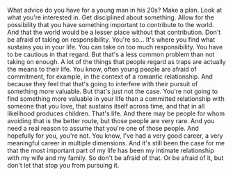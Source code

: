  What advice do you have for a young man in his 20s? Make a plan. Look at what you're interested in. Get disciplined about something. Allow for the possibility that you have something important to contribute to the world. And that the world would be a lesser place without that contribution. Don't be afraid of taking on responsibility. You're so... It's where you find what sustains you in your life. You can take on too much responsibility. You have to be cautious in that regard. But that's a less common problem than not taking on enough. A lot of the things that people regard as traps are actually the means to their life. You know, often young people are afraid of commitment, for example, in the context of a romantic relationship. And because they feel that that's going to interfere with their pursuit of something more valuable. But that's just not the case. You're not going to find something more valuable in your life than a committed relationship with someone that you love, that sustains itself across time, and that in all likelihood produces children. That's life. And there may be people for whom avoiding that is the better route, but those people are very rare. And you need a real reason to assume that you're one of those people. And hopefully for you, you're not. You know, I've had a very good career, a very meaningful career in multiple dimensions. And it's still been the case for me that the most important part of my life has been my intimate relationship with my wife and my family. So don't be afraid of that. Or be afraid of it, but don't let that stop you from pursuing it.